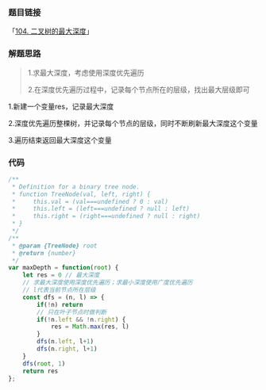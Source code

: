 ### 题目链接

「[104. 二叉树的最大深度](https://leetcode.cn/problems/maximum-depth-of-binary-tree/)」

### 解题思路

> 1.求最大深度，考虑使用深度优先遍历
>
> 2.在深度优先遍历过程中，记录每个节点所在的层级，找出最大层级即可

1.新建一个变量res，记录最大深度

2.深度优先遍历整棵树，并记录每个节点的层级，同时不断刷新最大深度这个变量

3.遍历结束返回最大深度这个变量

### 代码

```javascript
/**
 * Definition for a binary tree node.
 * function TreeNode(val, left, right) {
 *     this.val = (val===undefined ? 0 : val)
 *     this.left = (left===undefined ? null : left)
 *     this.right = (right===undefined ? null : right)
 * }
 */
/**
 * @param {TreeNode} root
 * @return {number}
 */
var maxDepth = function(root) {
    let res = 0 // 最大深度
    // 求最大深度使用深度优先遍历；求最小深度使用广度优先遍历
    // l代表当前节点所在层级
    const dfs = (n, l) => {
        if(!n) return
        // 只在叶子节点时做判断
        if(!n.left && !n.right) {
            res = Math.max(res, l)
        }
        dfs(n.left, l+1)
        dfs(n.right, l+1)
    }
    dfs(root, 1)
    return res
};
```

